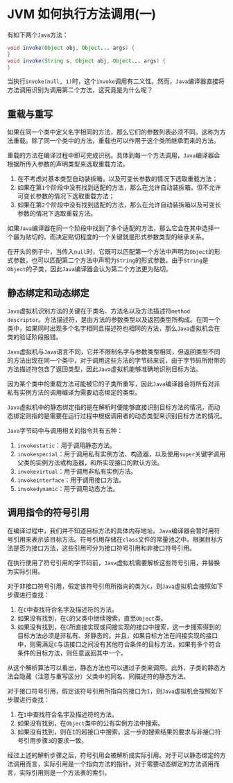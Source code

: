 # JVM 如何执行方法调用(一)

有如下两个`Java`方法：

```java
void invoke(Object obj, Object... args) {
}
void invoke(String s, Object obj, Object... args) {
}
```

当执行`invoke(null, 1)`时，这个`invoke`调用有二义性。然而，`Java`编译器直接将方法调用识别为调用第二个方法，这究竟是为什么呢？

## 重载与重写

如果在同一个类中定义名字相同的方法，那么它们的参数列表必须不同。这称为方法重载。除了同一个类中的方法，重载也可以作用于这个类所继承而来的方法。

重载的方法在编译过程中即可完成识别。具体到每一个方法调用，`Java`编译器会根据所传入参数的声明类型来选取重载方法。

1. 在不考虑对基本类型自动装拆箱，以及可变长参数的情况下选取重载方法；
2. 如果在第`1`个阶段中没有找到适配的方法，那么在允许自动装拆箱，但不允许可变长参数的情况下选取重载方法；
3. 如果在第`2`个阶段中没有找到适配的方法，那么在允许自动装拆箱以及可变长参数的情况下选取重载方法。

如果`Java`编译器在同一个阶段中找到了多个适配的方法，那么它会在其中选择一个最为贴切的，而决定贴切程度的一个关键就是形式参数类型的继承关系。

在开头的例子中，当传入`null`时，它既可以匹配第一个方法中声明为`Object`的形式参数，也可以匹配第二个方法中声明为`String`的形式参数。由于`String`是`Object`的子类，因此`Java`编译器会认为第二个方法更为贴切。

## 静态绑定和动态绑定

`Java`虚拟机识别方法的关键在于类名、方法名以及方法描述符`method descriptor`。方法描述符，是由方法的参数类型以及返回类型所构成。在同一个类中，如果同时出现多个名字相同且描述符也相同的方法，那么`Java`虚拟机会在类的验证阶段报错。

`Java`虚拟机与`Java`语言不同，它并不限制名字与参数类型相同，但返回类型不同的方法出现在同一个类中，对于调用这些方法的字节码来说，由于字节码所附带的方法描述符包含了返回类型，因此`Java`虚拟机能够准确地识别目标方法。

因为某个类中的重载方法可能被它的子类所重写，因此`Java`编译器会将所有对非私有实例方法的调用编译为需要动态绑定的类型。

`Java`虚拟机中的静态绑定指的是在解析时便能够直接识别目标方法的情况，而动态绑定则指的是需要在运行过程中根据调用者的动态类型来识别目标方法的情况。

`Java`字节码中与调用相关的指令共有五种：

1. `invokestatic`：用于调用静态方法。
2. `invokespecial`：用于调用私有实例方法、构造器，以及使用`super`关键字调用父类的实例方法或构造器，和所实现接口的默认方法。
3. `invokevirtual`：用于调用非私有实例方法。
4. `invokeinterface`：用于调用接口方法。
5. `invokedynamic`：用于调用动态方法。

## 调用指令的符号引用

在编译过程中，我们并不知道目标方法的具体内存地址。`Java`编译器会暂时用符号引用来表示该目标方法。符号引用存储在`class`文件的常量池之中。根据目标方法是否为接口方法，这些引用可分为接口符号引用和非接口符号引用。

在执行使用了符号引用的字节码前，`Java`虚拟机需要解析这些符号引用，并替换为实际引用。

对于非接口符号引用，假定该符号引用所指向的类为`C`，则`Java`虚拟机会按照如下步骤进行查找：

1. 在`C`中查找符合名字及描述符的方法。
2. 如果没有找到，在`C`的父类中继续搜索，直至`Object`类。
3. 如果没有找到，在`C`所直接实现或间接实现的接口中搜索，这一步搜索得到的目标方法必须是非私有、非静态的。并且，如果目标方法在间接实现的接口中，则需满足`C`与该接口之间没有其他符合条件的目标方法。如果有多个符合条件的目标方法，则任意返回其中一个。

从这个解析算法可以看出，静态方法也可以通过子类来调用。此外，子类的静态方法会隐藏（注意与重写区分）父类中的同名、同描述符的静态方法。

对于接口符号引用，假定该符号引用所指向的接口为`I`，则`Java`虚拟机会按照如下步骤进行查找：

1. 在`I`中查找符合名字及描述符的方法。
2. 如果没有找到，在`Object`类中的公有实例方法中搜索。
3. 如果没有找到，则在`I`的超接口中搜索。这一步的搜索结果的要求与非接口符号引用步骤`3`的要求一致。

经过上述的解析步骤之后，符号引用会被解析成实际引用。对于可以静态绑定的方法调用而言，实际引用是一个指向方法的指针。对于需要动态绑定的方法调用而言，实际引用则是一个方法表的索引。
